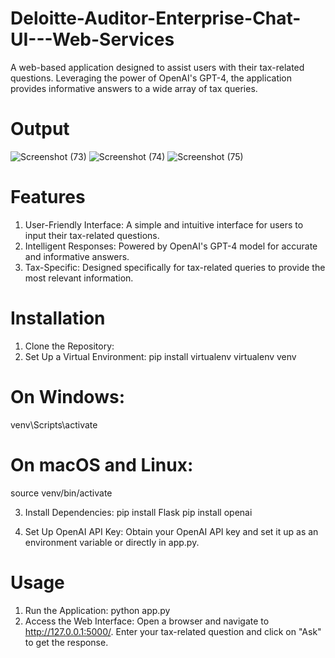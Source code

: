 # Deloitte-Auditor-Enterprise-Chat-UI---Web-Services
A web-based application designed to assist users with their tax-related questions. Leveraging the power of OpenAI's GPT-4, the application provides informative answers to a wide array of tax queries.   

# Output

![Screenshot (73)](https://github.com/sangramjagtap2108/Deloitte-Auditor-Enterprise-Chat-UI---Web-Services/assets/55223872/3c377c3e-bad2-4fce-86e4-661b227fada2)
![Screenshot (74)](https://github.com/sangramjagtap2108/Deloitte-Auditor-Enterprise-Chat-UI---Web-Services/assets/55223872/510d828a-ad70-474a-8789-52a6579abbf8)
![Screenshot (75)](https://github.com/sangramjagtap2108/Deloitte-Auditor-Enterprise-Chat-UI---Web-Services/assets/55223872/e36474f9-1865-4fdd-bb64-9678730f35d1)

# Features
1. User-Friendly Interface: A simple and intuitive interface for users to input their tax-related questions.
2. Intelligent Responses: Powered by OpenAI's GPT-4 model for accurate and informative answers.
3. Tax-Specific: Designed specifically for tax-related queries to provide the most relevant information.

# Installation   
1. Clone the Repository:
2. Set Up a Virtual Environment: 
pip install virtualenv
virtualenv venv
# On Windows:
venv\Scripts\activate
# On macOS and Linux:
source venv/bin/activate

3. Install Dependencies:
pip install Flask
pip install openai

4. Set Up OpenAI API Key: Obtain your OpenAI API key and set it up as an environment variable or directly in app.py.   

# Usage
1. Run the Application: python app.py
2. Access the Web Interface:
Open a browser and navigate to http://127.0.0.1:5000/.
Enter your tax-related question and click on "Ask" to get the response.
